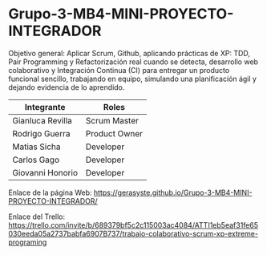 # Grupo-3-MB4-MINI-PROYECTO-INTEGRADOR
Objetivo general: Aplicar Scrum, Github, aplicando prácticas de XP: TDD, Pair Programming y Refactorización real cuando se detecta, desarrollo web colaborativo y Integración Continua (CI) para entregar un producto funcional sencillo, trabajando en equipo, simulando una planificación ágil y dejando evidencia de lo aprendido.


| Integrante        | Roles                                           |
|-------------------|-------------------------------------------------|
| Gianluca Revilla  | Scrum Master                                    |
| Rodrigo Guerra    | Product Owner                                   |
| Matias Sicha      | Developer                                       |  
| Carlos Gago       | Developer                                       |
| Giovanni Honorio  | Developer                                       |





Enlace de la página Web:
https://gerasyste.github.io/Grupo-3-MB4-MINI-PROYECTO-INTEGRADOR/


Enlace del Trello:
https://trello.com/invite/b/689379bf5c2c115003ac4084/ATTI1eb5eaf31fe65030eeda05a2737babfa6907B737/trabajo-colaborativo-scrum-xp-extreme-programing
